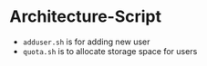 # Architecture-Script

* `adduser.sh` is for adding new user
* `quota.sh` is to allocate storage space for users

